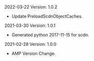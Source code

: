 2022-03-22 Version: 1.0.2
- Update PreloadScdnObjectCaches.

2021-03-30 Version: 1.0.1
- Generated python 2017-11-15 for scdn.

2021-02-28 Version: 1.0.0
- AMP Version Change.

